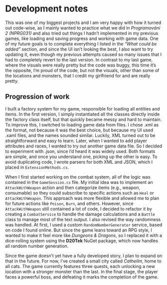 # Development notes

This was one of my biggest projects and I am very happy with how it turned out code-wise, as I mainly wanted to practice what we did in *Programování 2 (NPRG031)* and also tried out things I hadn’t implemented in my previous games, like loading and saving progress and working with game data. 
One of my future goals is to complete everything I listed in the *“What could be added”* section, and since the UI isn’t looking the best, I also want to try updating it, even though my previous attempts caused so many issues that I had to completely revert to the last version. 
In contrast to my last game, where the visuals were really pretty but the code was buggy, this time it’s the opposite, I’m proud of the code, but not the visuals, other than some of the locations and monsters, that I credit my girlfriend for and are really pretty.

## Progression of work

I built a factory system for my game, responsible for loading all entities and items.
In the first version, I simply instantiated all the classes directly inside the factory class itself, but that quickly became messy and hard to maintain.
To improve this, I switched to loading game data from files.
I chose .xml as the format, not because it was the best choice, but because my UI used .xaml files, and the names sounded similar.
Luckily, XML turned out to be straightforward and easy to learn.
Later, when I wanted to add player attributes and races, I wanted to try out another game data file.
So I decided to experiment with .json, since I’d heard it was widely used.
Both formats are simple, and once you understand one, picking up the other is easy.
To avoid duplicating code, I wrote parsers for both XML and JSON, which I placed in `ExtensionMethods.cs`.

When I first started working on the combat system, all of the logic was contained in the `GameSession.cs` file. 
My initial idea was to implement an `AttackWithWeapon` action and then categorize items (e.g., weapon, consumable) so they could subscribe to specific actions such as `Heal` or `AttackWithWeapon`. 
This approach was more flexible and allowed me to plan for future actions like `Poison`, `Burn`, and others. 
However, since `AttackWithWeapon` still contained a lot of code, I decided to refactor it by creating a `CombatService` to handle the damage calculations and a `Battle` class to manage most of the text output. 
I also revised the way randomness was handled. 
At first, I used a custom `RandomNumberGenerator` service, based on code I found online. 
But since the game leans toward an RPG style, I wanted to make it feel more like *Dungeons & Dragons*, so I replaced it with a dice-rolling system using the **D20Tek** NuGet package, which now handles all random number generation.


Since the game doesn’t yet have a fully developed story, I plan to expand on that in the future. 
For now, I’ve created a small city called *Catheilm*, home to all cats. 
The game currently features three quests, each unlocking a new location with a stronger monster than the last. 
In the final stage, the player faces a powerful boss, and defeating it marks the completion of the game.
